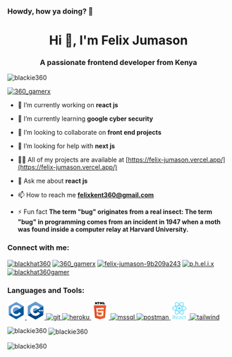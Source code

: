 ### Howdy, how ya doing? 🙌

<h1 align="center">Hi 👋, I'm Felix Jumason</h1>
<h3 align="center">A passionate frontend developer from Kenya</h3>

<p align="left"> <img src="https://komarev.com/ghpvc/?username=blackie360&label=Profile%20views&color=0e75b6&style=flat" alt="blackie360" /> </p>

<p align="left"> <a href="https://twitter.com/360_gamerx" target="blank"><img src="https://img.shields.io/twitter/follow/360_gamerx?logo=twitter&style=for-the-badge" alt="360_gamerx" /></a> </p>

- 🔭 I’m currently working on **react js**

- 🌱 I’m currently learning **google cyber security**

- 👯 I’m looking to collaborate on **front end projects**

- 🤝 I’m looking for help with **next js**

- 👨‍💻 All of my projects are available at [https://felix-jumason.vercel.app/](https://felix-jumason.vercel.app/)

- 💬 Ask me about **react js**

- 📫 How to reach me **felixkent360@gmail.com**

- ⚡ Fun fact **The term "bug" originates from a real insect: The term "bug" in programming comes from an incident in 1947 when a moth was found inside a computer relay at Harvard University.**

<h3 align="left">Connect with me:</h3>
<p align="left">
<a href="https://dev.to/blackhat360" target="blank"><img align="center" src="https://raw.githubusercontent.com/rahuldkjain/github-profile-readme-generator/master/src/images/icons/Social/devto.svg" alt="blackhat360" height="30" width="40" /></a>
<a href="https://twitter.com/360_gamerx" target="blank"><img align="center" src="https://raw.githubusercontent.com/rahuldkjain/github-profile-readme-generator/master/src/images/icons/Social/twitter.svg" alt="360_gamerx" height="30" width="40" /></a>
<a href="https://linkedin.com/in/felix-jumason-9b209a243" target="blank"><img align="center" src="https://raw.githubusercontent.com/rahuldkjain/github-profile-readme-generator/master/src/images/icons/Social/linked-in-alt.svg" alt="felix-jumason-9b209a243" height="30" width="40" /></a>
<a href="https://instagram.com/p.h.el.i.x" target="blank"><img align="center" src="https://raw.githubusercontent.com/rahuldkjain/github-profile-readme-generator/master/src/images/icons/Social/instagram.svg" alt="p.h.el.i.x" height="30" width="40" /></a>
<a href="https://www.leetcode.com/blackhat360gamer" target="blank"><img align="center" src="https://raw.githubusercontent.com/rahuldkjain/github-profile-readme-generator/master/src/images/icons/Social/leet-code.svg" alt="blackhat360gamer" height="30" width="40" /></a>
</p>

<h3 align="left">Languages and Tools:</h3>
<p align="left"> <a href="https://www.cprogramming.com/" target="_blank" rel="noreferrer"> <img src="https://raw.githubusercontent.com/devicons/devicon/master/icons/c/c-original.svg" alt="c" width="40" height="40"/> </a> <a href="https://www.w3schools.com/cpp/" target="_blank" rel="noreferrer"> <img src="https://raw.githubusercontent.com/devicons/devicon/master/icons/cplusplus/cplusplus-original.svg" alt="cplusplus" width="40" height="40"/> </a> <a href="https://git-scm.com/" target="_blank" rel="noreferrer"> <img src="https://www.vectorlogo.zone/logos/git-scm/git-scm-icon.svg" alt="git" width="40" height="40"/> </a> <a href="https://heroku.com" target="_blank" rel="noreferrer"> <img src="https://www.vectorlogo.zone/logos/heroku/heroku-icon.svg" alt="heroku" width="40" height="40"/> </a> <a href="https://www.w3.org/html/" target="_blank" rel="noreferrer"> <img src="https://raw.githubusercontent.com/devicons/devicon/master/icons/html5/html5-original-wordmark.svg" alt="html5" width="40" height="40"/> </a> <a href="https://www.microsoft.com/en-us/sql-server" target="_blank" rel="noreferrer"> <img src="https://www.svgrepo.com/show/303229/microsoft-sql-server-logo.svg" alt="mssql" width="40" height="40"/> </a> <a href="https://postman.com" target="_blank" rel="noreferrer"> <img src="https://www.vectorlogo.zone/logos/getpostman/getpostman-icon.svg" alt="postman" width="40" height="40"/> </a> <a href="https://reactjs.org/" target="_blank" rel="noreferrer"> <img src="https://raw.githubusercontent.com/devicons/devicon/master/icons/react/react-original-wordmark.svg" alt="react" width="40" height="40"/> </a> <a href="https://tailwindcss.com/" target="_blank" rel="noreferrer"> <img src="https://www.vectorlogo.zone/logos/tailwindcss/tailwindcss-icon.svg" alt="tailwind" width="40" height="40"/> </a> </p>

<p><img align="left" src="https://github-readme-stats.vercel.app/api/top-langs?username=blackie360&show_icons=true&locale=en&layout=compact" alt="blackie360" /></p>

<p>&nbsp;<img align="center" src="https://github-readme-stats.vercel.app/api?username=blackie360&show_icons=true&locale=en" alt="blackie360" /></p>

<p><img align="center" src="https://github-readme-streak-stats.herokuapp.com/?user=blackie360&" alt="blackie360" /></p>
